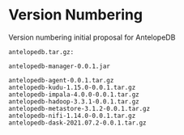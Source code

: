 # Version Numbering
Version numbering initial proposal for AntelopeDB

```text
antelopedb.tar.gz:

antelopedb-manager-0.0.1.jar

antelopedb-agent-0.0.1.tar.gz
antelopedb-kudu-1.15.0-0.0.1.tar.gz
antelopedb-impala-4.0.0-0.0.1.tar.gz
antelopedb-hadoop-3.3.1-0.0.1.tar.gz
antelopedb-metastore-3.1.2-0.0.1.tar.gz
antelopedb-nifi-1.14.0-0.0.1.tar.gz
antelopedb-dask-2021.07.2-0.0.1.tar.gz
```

